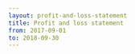```yaml
---
layout: profit-and-loss-statement
title: Profit and loss statement
from: 2017-09-01
to: 2018-09-30
---
```

